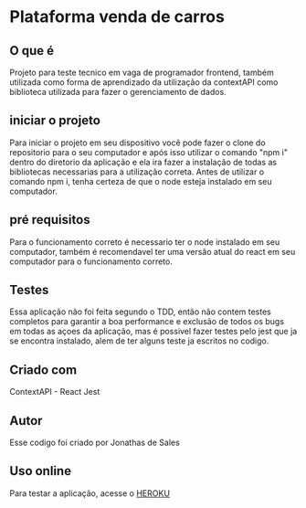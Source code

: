 # Plataforma venda de carros 

## O que é

Projeto para teste tecnico em vaga de programador frontend, também utilizada como forma de aprendizado da utilização da contextAPI como biblioteca utilizada para fazer o gerenciamento de dados.

## iniciar o projeto

Para iniciar o projeto em seu dispositivo você pode fazer o clone do repositorio para o seu computador e após isso utilizar o comando "npm i" dentro do diretorio da aplicação e ela ira fazer a instalação de todas as bibliotecas necessarias para a utilização correta.
Antes de utilizar o comando npm i, tenha certeza de que o node esteja instalado em seu computador.

## pré requisitos

Para o funcionamento correto é necessario ter o node instalado em seu computador, também é recomendavel ter uma versão atual do react em seu computador para o funcionamento correto.

## Testes

Essa aplicação não foi feita segundo o TDD, então não contem testes completos para garantir a boa performance e exclusão de todos os bugs em todas as açoes da aplicação, mas é possivel fazer testes pelo jest que ja se encontra instalado, alem de ter alguns teste ja escritos no codigo.

## Criado com

ContextAPI - 
React
Jest

## Autor 

Esse codigo foi criado por Jonathas de Sales 

## Uso online

Para testar a aplicação, acesse o [HEROKU](https://redventurestest.herokuapp.com/)